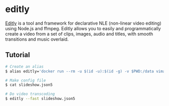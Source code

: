 editly
======

[Editly][1] is a tool and framework for declarative NLE (non-linear video editing)
using Node.js and ffmpeg. Editly allows you to easily and programmatically
create a video from a set of clips, images, audio and titles, with smooth
transitions and music overlaid.

## Tutorial

```bash
# Create an alias
$ alias editly='docker run --rm -u $(id -u):$(id -g) -v $PWD:/data vimagick/editly'

# Make config file
$ cat slideshow.json5

# Do video transcoding
$ editly --fast slideshow.json5
```

[1]: https://github.com/mifi/editly
